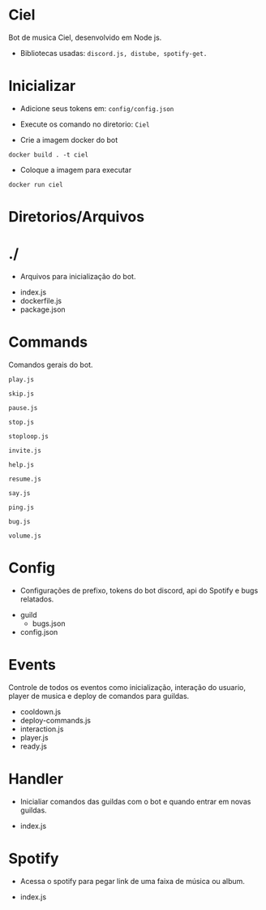# Ciel
Bot de musica Ciel, desenvolvido em Node js.
+ Bibliotecas usadas: `discord.js, distube, spotify-get.`

# Inicializar
+ Adicione seus tokens em: ``config/config.json``
+ Execute os comando no diretorio: ``Ciel``
  
+ Crie a imagem docker do bot
```
docker build . -t ciel
```
+ Coloque a imagem para executar
```
docker run ciel
```

# Diretorios/Arquivos

# ./

- Arquivos para inicialização do bot.
+ index.js
+ dockerfile.js
+ package.json

# Commands

Comandos gerais do bot.
```
play.js
```
```
skip.js
```
```
pause.js
```
```
stop.js
```
```
stoploop.js
```
```
invite.js
```
```
help.js
```
```
resume.js
```
```
say.js
```
```
ping.js
```
```
bug.js
```
```
volume.js
```

# Config

- Configurações de prefixo, tokens do bot discord, api do Spotify e bugs relatados.
+ guild
    + bugs.json
+ config.json

# Events

Controle de todos os eventos como inicialização, interação do usuario, player de musica e deploy de comandos para guildas.

+ cooldown.js
+ deploy-commands.js
+ interaction.js
+ player.js
+ ready.js

# Handler

- Inicialiar comandos das guildas com o bot e quando entrar em novas guildas.
+ index.js

# Spotify

- Acessa o spotify para pegar link de uma faixa de música ou album.
+ index.js
